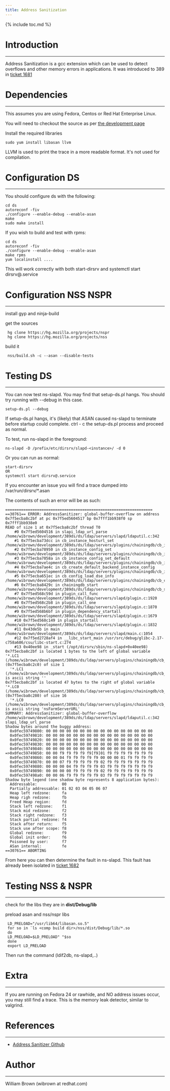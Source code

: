 ```yaml
---
title: Address Sanitization
---
```


{% include toc.md %}

# Introduction
--------------

Address Sanitization is a gcc extension which can be used to detect overflows and other memory errors in applications. It was introduced to 389 in [ticket 1681](https://github.com/389ds/389-ds-base/issues/1681)

# Dependencies
--------------

This assumes you are using Fedora, Centos or Red Hat Enterprise Linux.

You will need to checkout the source as per [the development page](development.html)

Install the required libraries

    sudo yum install libasan llvm

LLVM is used to print the trace in a more readable format. It's not used for compilation.

# Configuration DS
------------------

You should configure ds with the following:

    cd ds
    autoreconf -fiv
    ./configure --enable-debug --enable-asan
    make
    sudo make install

If you wish to build and test with rpms:

    cd ds
    autoreconf -fiv
    ./configure --enable-debug --enable-asan
    make rpms
    yum localinstall ....

This will work correctly with both start-dirsrv and systemctl start dirsrv@.service

# Configuration NSS NSPR
------------------------

install gyp and ninja-build

get the sources

     hg clone https://hg.mozilla.org/projects/nspr
     hg clone https://hg.mozilla.org/projects/nss

build it

     nss/build.sh -c --asan --disable-tests


# Testing DS
------------

You can now test ns-slapd. You may find that setup-ds.pl hangs. You should try running with --debug in this case.

    setup-ds.pl --debug

If setup-ds.pl hangs, it's (likely) that ASAN caused ns-slapd to terminate before startup could complete. ctrl - c the setup-ds.pl process and proceed as normal.

To test, run ns-slapd in the foreground:

    ns-slapd -D /prefix/etc/dirsrv/slapd-<instance>/ -d 0

Or you can run as normal:

    start-dirsrv
    OR
    systemctl start dirsrv@.service

If you encounter an issue you will find a trace dumped into /var/run/dirsrv/*.asan

The contents of such an error will be as such:

    =================================================================
    ==30761== ERROR: AddressSanitizer: global-buffer-overflow on address 0x7f5ecba8c2bf at pc 0x7f5ed5604517 bp 0x7fff1bb938f0 sp 0x7fff1bb938e0
    READ of size 1 at 0x7f5ecba8c2bf thread T0
        #0 0x7f5ed5604516 in slapi_ldap_url_parse /home/wibrown/development/389ds/ds/ldap/servers/slapd/ldaputil.c:342
        #1 0x7f5ecba73dcc in cb_instance_hosturl_set /home/wibrown/development/389ds/ds/ldap/servers/plugins/chainingdb/cb_instance.c:692
        #2 0x7f5ecba78950 in cb_instance_config_set /home/wibrown/development/389ds/ds/ldap/servers/plugins/chainingdb/cb_instance.c:1506
        #3 0x7f5ecba7058a in cb_instance_config_set_default /home/wibrown/development/389ds/ds/ldap/servers/plugins/chainingdb/cb_instance.c:145
        #4 0x7f5ecba7ae4c in cb_create_default_backend_instance_config /home/wibrown/development/389ds/ds/ldap/servers/plugins/chainingdb/cb_instance.c:1911
        #5 0x7f5ecba651ec in cb_config_load_dse_info /home/wibrown/development/389ds/ds/ldap/servers/plugins/chainingdb/cb_config.c:143
        #6 0x7f5ecba8429c in chainingdb_start /home/wibrown/development/389ds/ds/ldap/servers/plugins/chainingdb/cb_start.c:36
        #7 0x7f5ed568c59d in plugin_call_func /home/wibrown/development/389ds/ds/ldap/servers/slapd/plugin.c:1920
        #8 0x7f5ed568c2b8 in plugin_call_one /home/wibrown/development/389ds/ds/ldap/servers/slapd/plugin.c:1870
        #9 0x7f5ed568b6bf in plugin_dependency_startall /home/wibrown/development/389ds/ds/ldap/servers/slapd/plugin.c:1679
        #10 0x7f5ed568c149 in plugin_startall /home/wibrown/development/389ds/ds/ldap/servers/slapd/plugin.c:1832
        #11 0x43de5b in main /home/wibrown/development/389ds/ds/ldap/servers/slapd/main.c:1054
        #12 0x7f5ed2728af4 in __libc_start_main /usr/src/debug/glibc-2.17-c758a686/csu/libc-start.c:274
        #13 0x40ee98 in _start (/opt/dirsrv/sbin/ns-slapd+0x40ee98)
    0x7f5ecba8c2bf is located 1 bytes to the left of global variable '*.LC1 (/home/wibrown/development/389ds/ds/ldap/servers/plugins/chainingdb/cb_instance.c)' (0x7f5ecba8c2c0) of size 1
      '*.LC1 (/home/wibrown/development/389ds/ds/ldap/servers/plugins/chainingdb/cb_instance.c)' is ascii string ''
    0x7f5ecba8c2bf is located 47 bytes to the right of global variable '*.LC0 (/home/wibrown/development/389ds/ds/ldap/servers/plugins/chainingdb/cb_instance.c)' (0x7f5ecba8c280) of size 16
      '*.LC0 (/home/wibrown/development/389ds/ds/ldap/servers/plugins/chainingdb/cb_instance.c)' is ascii string 'nsFarmServerURL'
    SUMMARY: AddressSanitizer: global-buffer-overflow /home/wibrown/development/389ds/ds/ldap/servers/slapd/ldaputil.c:342 slapi_ldap_url_parse
    Shadow bytes around the buggy address:
      0x0fec59749800: 00 00 00 00 00 00 00 00 00 00 00 00 00 00 00 00
      0x0fec59749810: 00 00 00 00 00 00 00 00 00 00 00 00 00 00 00 00
      0x0fec59749820: 00 00 00 00 00 00 00 00 00 00 00 00 00 00 00 00
      0x0fec59749830: 00 00 00 00 00 00 00 00 00 00 00 00 00 00 00 00
      0x0fec59749840: 00 00 00 00 00 00 00 00 00 00 00 00 00 00 00 00
    =>0x0fec59749850: 00 00 f9 f9 f9 f9 f9[f9]01 f9 f9 f9 f9 f9 f9 f9
      0x0fec59749860: 00 00 04 f9 f9 f9 f9 f9 00 00 00 01 f9 f9 f9 f9
      0x0fec59749870: 00 00 07 f9 f9 f9 f9 f9 02 f9 f9 f9 f9 f9 f9 f9
      0x0fec59749880: 00 00 00 04 f9 f9 f9 f9 03 f9 f9 f9 f9 f9 f9 f9
      0x0fec59749890: 00 00 00 00 f9 f9 f9 f9 02 f9 f9 f9 f9 f9 f9 f9
      0x0fec597498a0: 00 00 06 f9 f9 f9 f9 f9 03 f9 f9 f9 f9 f9 f9 f9
    Shadow byte legend (one shadow byte represents 8 application bytes):
      Addressable:           00
      Partially addressable: 01 02 03 04 05 06 07
      Heap left redzone:     fa
      Heap righ redzone:     fb
      Freed Heap region:     fd
      Stack left redzone:    f1
      Stack mid redzone:     f2
      Stack right redzone:   f3
      Stack partial redzone: f4
      Stack after return:    f5
      Stack use after scope: f8
      Global redzone:        f9
      Global init order:     f6
      Poisoned by user:      f7
      ASan internal:         fe
    ==30761== ABORTING

From here you can then determine the fault in ns-slapd. This fault has already been isolated in [ticket 1682](https://github.com/389ds/389-ds-base/issues/1682)

# Testing NSS & NSPR
--------------------

check for the libs they are in **dist/Debug/lib**

preload asan and nss/nspr libs

     LD_PRELOAD="/usr/lib64/libasan.so.5"
     for so in `ls <comp build dir>/nss/dist/Debug/lib/*.so
     do
     LD_PRELOAD=$LD_PRELOAD" "$so
     done
     export LD_PRELOAD

Then run the command (ldif2db, ns-slapd,..)

# Extra
-------

If you are running on Fedora 24 or rawhide, and NO address issues occur, you may still find a trace. This is the memory leak detector, similar to valgrind.

# References
------------

- [Address Sanitizer Github](https://github.com/google/sanitizers/tree/master/address-sanitizer)

# Author
--------

William Brown (wibrown at redhat.com)
